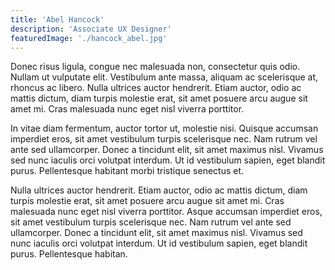 ```yaml
---
title: 'Abel Hancock'
description: 'Associate UX Designer'
featuredImage: './hancock_abel.jpg'
---
```


Donec risus ligula, congue nec malesuada non, consectetur quis odio. Nullam ut vulputate elit. Vestibulum ante massa, aliquam ac scelerisque at, rhoncus ac libero. Nulla ultrices auctor hendrerit. Etiam auctor, odio ac mattis dictum, diam turpis molestie erat, sit amet posuere arcu augue sit amet mi. Cras malesuada nunc eget nisl viverra porttitor.

In vitae diam fermentum, auctor tortor ut, molestie nisi. Quisque accumsan imperdiet eros, sit amet vestibulum turpis scelerisque nec. Nam rutrum vel ante sed ullamcorper. Donec a tincidunt elit, sit amet maximus nisl. Vivamus sed nunc iaculis orci volutpat interdum. Ut id vestibulum sapien, eget blandit purus. Pellentesque habitant morbi tristique senectus et.

Nulla ultrices auctor hendrerit. Etiam auctor, odio ac mattis dictum, diam turpis molestie erat, sit amet posuere arcu augue sit amet mi. Cras malesuada nunc eget nisl viverra porttitor. Asque accumsan imperdiet eros, sit amet vestibulum turpis scelerisque nec. Nam rutrum vel ante sed ullamcorper. Donec a tincidunt elit, sit amet maximus nisl. Vivamus sed nunc iaculis orci volutpat interdum. Ut id vestibulum sapien, eget blandit purus. Pellentesque habitan.
